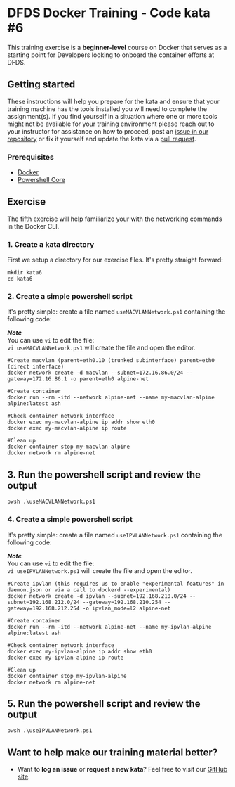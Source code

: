 DFDS Docker Training - Code kata #6
======================================

This training exercise is a **beginner-level** course on Docker that serves as a starting point for Developers looking to onboard the container efforts at DFDS. 

## Getting started
These instructions will help you prepare for the kata and ensure that your training machine has the tools installed you will need to complete the assignment(s). If you find yourself in a situation where one or more tools might not be available for your training environment please reach out to your instructor for assistance on how to proceed, post an [issue in our repository](https://github.com/dfds/dojo/issues) or fix it yourself and update the kata via a [pull request](https://github.com/dfds/dojo/pulls).

### Prerequisites
* [Docker](https://www.docker.com/get-started)
* [Powershell Core](https://docs.microsoft.com/en-us/powershell/scripting/install/installing-powershell?view=powershell-6)

## Exercise
The fifth exercise will help familiarize your with the networking commands in the Docker CLI.

### 1. Create a kata directory
First we setup a directory for our exercise files. It's pretty straight forward:

```
mkdir kata6
cd kata6
```

### 2. Create a simple powershell script
It's pretty simple: create a file named `useMACVLANNetwork.ps1` containing the following code:

***Note*** <br/>
You can use `vi` to edit the file: <br/>
`vi useMACVLANNetwork.ps1` will create the file and open the editor.

```
#Create macvlan (parent=eth0.10 (trunked subinterface) parent=eth0 (direct interface)
docker network create -d macvlan --subnet=172.16.86.0/24 --gateway=172.16.86.1 -o parent=eth0 alpine-net

#Create container
docker run --rm -itd --network alpine-net --name my-macvlan-alpine alpine:latest ash

#Check container network interface
docker exec my-macvlan-alpine ip addr show eth0
docker exec my-macvlan-alpine ip route

#Clean up
docker container stop my-macvlan-alpine
docker network rm alpine-net
```

## 3. Run the powershell script and review the output
`pwsh .\useMACVLANNetwork.ps1`

### 4. Create a simple powershell script
It's pretty simple: create a file named `useIPVLANNetwork.ps1` containing the following code:

***Note*** <br/>
You can use `vi` to edit the file: <br/>
`vi useIPVLANNetwork.ps1` will create the file and open the editor.

```
#Create ipvlan (this requires us to enable "experimental features" in daemon.json or via a call to dockerd --experimental)
docker network create -d ipvlan --subnet=192.168.210.0/24 --subnet=192.168.212.0/24 --gateway=192.168.210.254 --gateway=192.168.212.254 -o ipvlan_mode=l2 alpine-net

#Create container
docker run --rm -itd --network alpine-net --name my-ipvlan-alpine alpine:latest ash

#Check container network interface
docker exec my-ipvlan-alpine ip addr show eth0
docker exec my-ipvlan-alpine ip route

#Clean up
docker container stop my-ipvlan-alpine
docker network rm alpine-net
```

## 5. Run the powershell script and review the output
`pwsh .\useIPVLANNetwork.ps1`

## Want to help make our training material better?
 * Want to **log an issue** or **request a new kata**? Feel free to visit our [GitHub site](https://github.com/dfds/dojo/issues).
 